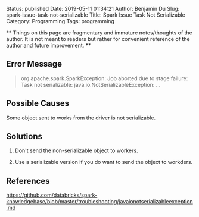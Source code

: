 Status: published
Date: 2019-05-11 01:34:21
Author: Benjamin Du
Slug: spark-issue-task-not-serializable
Title: Spark Issue Task Not Serializable
Category: Programming
Tags: programming

**
Things on this page are fragmentary and immature notes/thoughts of the author.
It is not meant to readers but rather for convenient reference of the author and future improvement.
**

## Error Message

> org.apache.spark.SparkException: Job aborted due to stage failure: Task not serializable: java.io.NotSerializableException: ...

## Possible Causes

Some object sent to works from the driver is not serializable. 

## Solutions

1. Don't send the non-serializable object to workers.

2. Use a serializable version if you do want to send the object to workders.

## References

https://github.com/databricks/spark-knowledgebase/blob/master/troubleshooting/javaionotserializableexception.md
